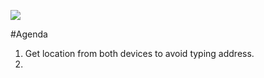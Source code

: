 ![](https://cloud.githubusercontent.com/assets/10249018/11103161/c38aa252-888e-11e5-8caa-69cd19aeb7c2.jpg)

#Agenda

1. Get location from both devices to avoid typing address.
2. 

